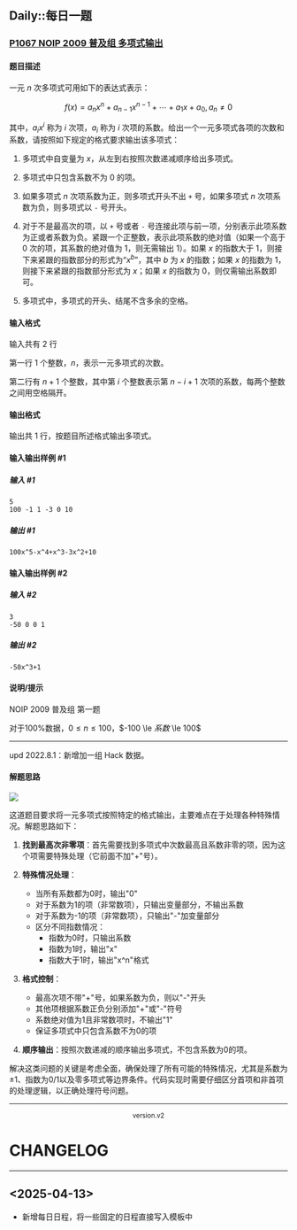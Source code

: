 ## Daily::每日一题 
### [P1067 NOIP 2009 普及组 多项式输出](https://www.luogu.com.cn/problem/P1067)

#### 题目描述

一元 $n$ 次多项式可用如下的表达式表示：

$$f(x)=a_nx^n+a_{n-1}x^{n-1}+\cdots +a_1x+a_0,a_n\ne 0$$

其中，$a_ix^i$ 称为 $i$ 次项，$a_i$ 称为 $i$ 次项的系数。给出一个一元多项式各项的次数和系数，请按照如下规定的格式要求输出该多项式：

1. 多项式中自变量为 $x$，从左到右按照次数递减顺序给出多项式。

2. 多项式中只包含系数不为 $0$ 的项。

3. 如果多项式 $n$ 次项系数为正，则多项式开头不出 `+` 号，如果多项式 $n$ 次项系数为负，则多项式以 `-` 号开头。

4. 对于不是最高次的项，以 `+` 号或者 `-` 号连接此项与前一项，分别表示此项系数为正或者系数为负。紧跟一个正整数，表示此项系数的绝对值（如果一个高于 $0$ 次的项，其系数的绝对值为 $1$，则无需输出 $1$）。如果 $x$ 的指数大于 $1$，则接下来紧跟的指数部分的形式为“$x^b$”，其中 $b$ 为 $x$ 的指数；如果 $x$ 的指数为 $1$，则接下来紧跟的指数部分形式为 $x$；如果 $x$ 的指数为 $0$，则仅需输出系数即可。

5. 多项式中，多项式的开头、结尾不含多余的空格。

#### 输入格式

输入共有 $2$ 行

第一行 $1$ 个整数，$n$，表示一元多项式的次数。

第二行有 $n+1$ 个整数，其中第 $i$ 个整数表示第 $n-i+1$ 次项的系数，每两个整数之间用空格隔开。

#### 输出格式

输出共 $1$ 行，按题目所述格式输出多项式。

#### 输入输出样例 #1

##### 输入 #1

```
5 
100 -1 1 -3 0 10
```

##### 输出 #1

```
100x^5-x^4+x^3-3x^2+10
```

#### 输入输出样例 #2

##### 输入 #2

```
3 
-50 0 0 1
```

##### 输出 #2

```
-50x^3+1
```

#### 说明/提示

NOIP 2009 普及组 第一题

对于100%数据，$0 \le n \le 100$，$-100 \le $系数$ \le 100$

---

$\text{upd 2022.8.1}$：新增加一组 Hack 数据。

#### 解题思路

![](https://l4p-bucket-1.oss-cn-shenzhen.aliyuncs.com/img/f51fcdf6f1eec425e2eb076a128467a0_MD5.jpeg)

这道题目要求将一元多项式按照特定的格式输出，主要难点在于处理各种特殊情况。解题思路如下：

1. **找到最高次非零项**：首先需要找到多项式中次数最高且系数非零的项，因为这个项需要特殊处理（它前面不加"+"号）。
    
2. **特殊情况处理**：
    
    - 当所有系数都为0时，输出"0"
    - 对于系数为1的项（非常数项），只输出变量部分，不输出系数
    - 对于系数为-1的项（非常数项），只输出"-"加变量部分
    - 区分不同指数情况：
        - 指数为0时，只输出系数
        - 指数为1时，输出"x"
        - 指数大于1时，输出"x^n"格式
3. **格式控制**：
    
    - 最高次项不带"+"号，如果系数为负，则以"-"开头
    - 其他项根据系数正负分别添加"+"或"-"符号
    - 系数绝对值为1且非常数项时，不输出"1"
    - 保证多项式中只包含系数不为0的项
4. **顺序输出**：按照次数递减的顺序输出多项式，不包含系数为0的项。
    

解决这类问题的关键是考虑全面，确保处理了所有可能的特殊情况，尤其是系数为±1、指数为0/1以及零多项式等边界条件。代码实现时需要仔细区分首项和非首项的处理逻辑，以正确处理符号问题。

---

<p align='center'><small> version.v2 </small></p>

# CHANGELOG
---
## <2025-04-13>
- 新增每日日程，将一些固定的日程直接写入模板中
